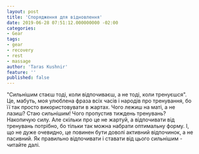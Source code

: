 ```yaml
---
layout: post
title: 'Спорядження для відновлення'
date: 2019-06-28 07:51:12.000000000 -02:00
categories:
- Gear
tags:
- gear
- recovery
- rest
- massage
author: 'Taras Kushnir'
feature: ''
published: false
---
```


"Сильнішим стаєш тоді, коли відпочиваєш, а не тоді, коли тренуєшся". Це, мабуть, моя улюблена фраза всіх часів і народів про тренування, бо її так просто використовувати в жартах. Чого лежиш на маті, а не лазиш? Стаю сильнішим! Чого пропустив тиждень тренувань? Накопичую силу. Але скільки про це не жартуй, а відпочивати від тренувань потрібно, бо тільки так можна набрати оптимальну форму. І, що не дуже очевидно, це повинен бути доволі активний відпочинок, а не пасивний. Як правильно відпочивати і ставати від цього сильнішим - читайте далі.
